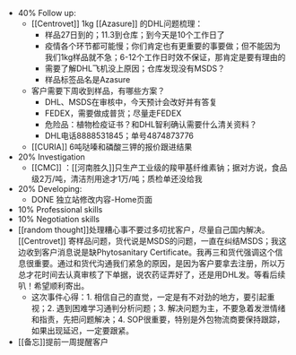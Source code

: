 - 40% Follow up:
	- [[Centrovet]] 1kg [[Azasure]] 的DHL问题梳理：
		- 样品27日到的；11.3到仓库；到今天是10个工作日了
		- 疫情各个环节都可能慢；你们肯定也有更重要的事要做；但不能因为我们1kg样品就不急；6-12个工作日时效不保证，那肯定是要有理由的
		- 需要了解DHL飞机没上原因；仓库发现没有MSDS？
		- 样品标签品名是Azasure
	- 客户需要下周收到样品，有哪些方案？
		- DHL、MSDS在审核中，今天预计会改好并有答复
		- FEDEX，需要做成普货；尽量走FEDEX
		- 危险品：植物检疫证书？和DHL智利确认需要什么清关资料？
		- DHL电话8888531845；单号4874873776
	- [[CURIA]] 6吨哒嗪和磷酸三钾的报价跟进结果
- 20% Investigation
	- [[CMC]] ：[[河南胜久]]只生产工业级的羧甲基纤维素钠；据对方说，食品级2万/吨，清洁剂用途才1万/吨；质检单还没给我
- 20% Developing:
	- DONE 独立站修改内容-Home页面
- 10% Professional skills
- 10% Negotiation skills
- [[random thought]]处理糟心事不要过多叨扰客户，尽量自己国内解决。 [[Centrovet]] 寄样品问题，货代说是MSDS的问题，一直在纠结MSDS；我这边收到客户消息说是缺Phytosanitary Certificate。我再三和货代强调这个信息很重要。通过和货代沟通我们紧急的原因，是因为客户要拿去注册，所以万总才花时间去认真审核了下单据，说农药证弄好了，还是用DHL发。等看后续叭！希望顺利寄出。
	- 这次事件心得：1. 相信自己的直觉，一定是有不对劲的地方，要引起重视；2. 遇到困难学习通判分析问题；3. 解决问题为主，不要急着发泄情绪和指责，先把问题解决；4. SOP很重要，特别是外包物流商要保持跟踪，如果出现延迟，一定要跟紧。
- [[备忘]]提前一周提醒客户